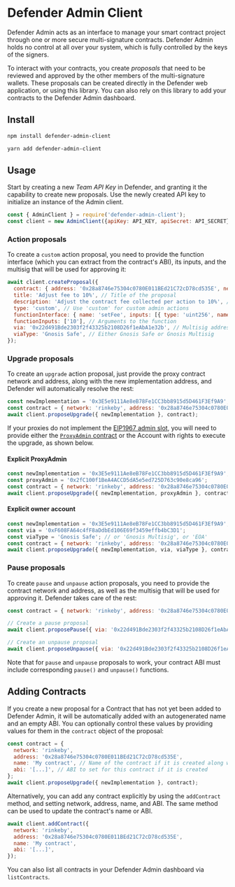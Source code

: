 # Defender Admin Client

Defender Admin acts as an interface to manage your smart contract project through one or more secure multi-signature contracts. Defender Admin holds no control at all over your system, which is fully controlled by the keys of the signers.

To interact with your contracts, you create _proposals_ that need to be reviewed and approved by the other members of the multi-signature wallets. These proposals can be created directly in the Defender web application, or using this library. You can also rely on this library to add your contracts to the Defender Admin dashboard.


## Install

```bash
npm install defender-admin-client
```

```bash
yarn add defender-admin-client
```

## Usage

Start by creating a new _Team API Key_ in Defender, and granting it the capability to create new proposals. Use the newly created API key to initialize an instance of the Admin client.

```js
const { AdminClient } = require('defender-admin-client');
const client = new AdminClient({apiKey: API_KEY, apiSecret: API_SECRET});
```

### Action proposals

To create a `custom` action proposal, you need to provide the function interface (which you can extract from the contract's ABI), its inputs, and the multisig that will be used for approving it:

```js
await client.createProposal({
  contract: { address: '0x28a8746e75304c0780E011BEd21C72cD78cd535E', network: 'rinkeby' }, // Target contract
  title: 'Adjust fee to 10%', // Title of the proposal
  description: 'Adjust the contract fee collected per action to 10%', // Description of the proposal
  type: 'custom', // Use 'custom' for custom admin actions
  functionInterface: { name: 'setFee', inputs: [{ type: 'uint256', name: 'fee' }] }, // Function ABI
  functionInputs: ['10'], // Arguments to the function
  via: '0x22d491Bde2303f2f43325b2108D26f1eAbA1e32b', // Multisig address
  viaType: 'Gnosis Safe', // Either Gnosis Safe or Gnosis Multisig
});
```

### Upgrade proposals

To create an `upgrade` action proposal, just provide the proxy contract network and address, along with the new implementation address, and Defender will automatically resolve the rest:

```js
const newImplementation = '0x3E5e9111Ae8eB78Fe1CC3bb8915d5D461F3Ef9A9';
const contract = { network: 'rinkeby', address: '0x28a8746e75304c0780E011BEd21C72cD78cd535E' }
await client.proposeUpgrade({ newImplementation }, contract);
```

If your proxies do not implement the [EIP1967 admin slot](https://eips.ethereum.org/EIPS/eip-1967#admin-address), you will need to provide either the [`ProxyAdmin` contract](https://github.com/OpenZeppelin/openzeppelin-contracts/blob/v4.0.0/contracts/proxy/transparent/ProxyAdmin.sol) or the Account with rights to execute the upgrade, as shown below.

#### Explicit ProxyAdmin

```js
const newImplementation = '0x3E5e9111Ae8eB78Fe1CC3bb8915d5D461F3Ef9A9';
const proxyAdmin = '0x2fC100f1BeA4ACCD5dA5e5ed725D763c90e8ca96';
const contract = { network: 'rinkeby', address: '0x28a8746e75304c0780E011BEd21C72cD78cd535E' }
await client.proposeUpgrade({ newImplementation, proxyAdmin }, contract);
```

#### Explicit owner account

```js
const newImplementation = '0x3E5e9111Ae8eB78Fe1CC3bb8915d5D461F3Ef9A9';
const via = '0xF608FA64c4fF8aDdbEd106E69f3459effb4bC3D1';
const viaType = 'Gnosis Safe'; // or 'Gnosis Multisig', or 'EOA'
const contract = { network: 'rinkeby', address: '0x28a8746e75304c0780E011BEd21C72cD78cd535E' }
await client.proposeUpgrade({ newImplementation, via, viaType }, contract);
```

### Pause proposals

To create `pause` and `unpause` action proposals, you need to provide the contract network and address, as well as the multisig that will be used for approving it. Defender takes care of the rest:

```js
const contract = { network: 'rinkeby', address: '0x28a8746e75304c0780E011BEd21C72cD78cd535E' }

// Create a pause proposal
await client.proposePause({ via: '0x22d491Bde2303f2f43325b2108D26f1eAbA1e32b', viaType: 'Gnosis Safe' }, contract);

// Create an unpause proposal
await client.proposeUnpause({ via: '0x22d491Bde2303f2f43325b2108D26f1eAbA1e32b', viaType: 'Gnosis Safe' }, contract);
```

Note that for `pause` and `unpause` proposals to work, your contract ABI must include corresponding `pause()` and `unpause()` functions.

## Adding Contracts

If you create a new proposal for a Contract that has not yet been added to Defender Admin, it will be automatically added with an autogenerated name and an empty ABI. You can optionally control these values by providing values for them in the `contract` object of the proposal:

```js
const contract = { 
  network: 'rinkeby', 
  address: '0x28a8746e75304c0780E011BEd21C72cD78cd535E',
  name: 'My contract', // Name of the contract if it is created along with this proposal
  abi: '[...]', // ABI to set for this contract if it is created
};
await client.proposeUpgrade({ newImplementation }, contract);
```

Alternatively, you can add any contract explicitly by using the `addContract` method, and setting network, address, name, and ABI. The same method can be used to update the contract's name or ABI.

```js
await client.addContract({ 
  network: 'rinkeby', 
  address: '0x28a8746e75304c0780E011BEd21C72cD78cd535E',
  name: 'My contract',
  abi: '[...]',
});
```

 You can also list all contracts in your Defender Admin dashboard via `listContracts`.
